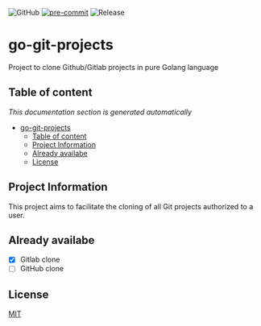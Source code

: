 ![GitHub](https://img.shields.io/github/license/ptavares/go-git-projects)
[![pre-commit](https://img.shields.io/badge/pre--commit-enabled-brightgreen?logo=pre-commit&logoColor=white)](https://github.com/pre-commit/pre-commit)
![Release](https://img.shields.io/badge/Release_version-0.0.0-blue)


# go-git-projects

Project to clone Github/Gitlab projects in pure Golang language

## Table of content

_This documentation section is generated automatically_

<!--TOC-->

- [go-git-projects](#go-git-projects)
  - [Table of content](#table-of-content)
  - [Project Information](#project-information)
  - [Already availabe](#already-availabe)
  - [License](#license)

<!--TOC-->

## Project Information

This project aims to facilitate the cloning of all Git projects authorized to a user.

## Already availabe

- [X] Gitlab clone
- [ ] GitHub clone

## License

[MIT](LICENCE)

